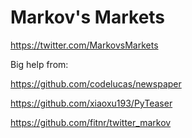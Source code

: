 # Markov's Markets

https://twitter.com/MarkovsMarkets

Big help from: 

https://github.com/codelucas/newspaper

https://github.com/xiaoxu193/PyTeaser

https://github.com/fitnr/twitter_markov
